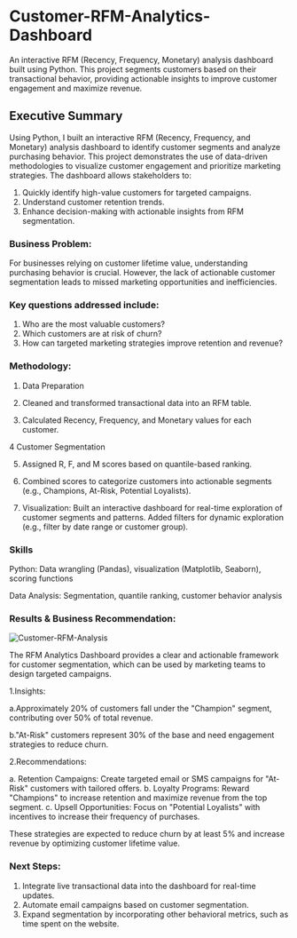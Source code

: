 # Customer-RFM-Analytics-Dashboard

An interactive RFM (Recency, Frequency, Monetary) analysis dashboard built using Python. This project segments customers based on their transactional behavior, providing actionable insights to improve customer engagement and maximize revenue.

## Executive Summary

Using Python, I built an interactive RFM (Recency, Frequency, and Monetary) analysis dashboard to identify customer segments and analyze purchasing behavior. This project demonstrates the use of data-driven methodologies to visualize customer engagement and prioritize marketing strategies.
The dashboard allows stakeholders to:

1. Quickly identify high-value customers for targeted campaigns.
2. Understand customer retention trends.
3. Enhance decision-making with actionable insights from RFM segmentation.

### Business Problem:

For businesses relying on customer lifetime value, understanding purchasing behavior is crucial. However, the lack of actionable customer segmentation leads to missed marketing opportunities and inefficiencies.

### Key questions addressed include:

1. Who are the most valuable customers?
2. Which customers are at risk of churn?
3. How can targeted marketing strategies improve retention and revenue?

### Methodology:

1. Data Preparation

2. Cleaned and transformed transactional data into an RFM table.

3. Calculated Recency, Frequency, and Monetary values for each customer.

4 Customer Segmentation

5. Assigned R, F, and M scores based on quantile-based ranking.

6. Combined scores to categorize customers into actionable segments (e.g., Champions, At-Risk, 
   Potential Loyalists).
  
7. Visualization:
   Built an interactive  dashboard for real-time exploration of customer segments and patterns.
   Added filters for dynamic exploration (e.g., filter by date range or customer group).

### Skills

Python: Data wrangling (Pandas), visualization (Matplotlib, Seaborn), scoring functions

Data Analysis: Segmentation, quantile ranking, customer behavior analysis

### Results & Business Recommendation:

![Customer-RFM-Analysis](https://github.com/user-attachments/assets/436bec32-326c-4c31-b9e6-7b1ae6c3990f)

The RFM Analytics Dashboard provides a clear and actionable framework for customer segmentation, which can be used by marketing teams to design targeted campaigns.

1.Insights:

  a.Approximately 20% of customers fall under the "Champion" segment, contributing over 50% of 
    total revenue.
  
  b."At-Risk" customers represent 30% of the base and need engagement strategies to reduce 
     churn.
  
2.Recommendations:

   a. Retention Campaigns: Create targeted email or SMS campaigns for "At-Risk" customers with 
      tailored offers.
   b. Loyalty Programs: Reward "Champions" to increase retention and maximize revenue from the 
      top segment.
   c. Upsell Opportunities: Focus on "Potential Loyalists" with incentives to increase their 
      frequency of purchases.

   These strategies are expected to reduce churn by at least 5% and increase revenue by 
   optimizing customer lifetime value.

### Next Steps:

1. Integrate live transactional data into the dashboard for real-time updates.
2. Automate email campaigns based on customer segmentation.
3. Expand segmentation by incorporating other behavioral metrics, such as time spent on the 
   website.
